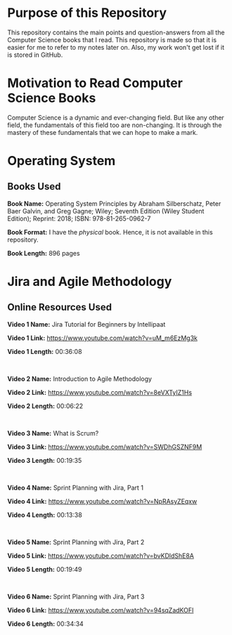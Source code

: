 # Purpose of this Repository

This repository contains the main points and question-answers from all the Computer Science books that I read. This repository is made so that it is easier for me to refer to my notes later on. Also, my work won't get lost if it is stored in GitHub.

# Motivation to Read Computer Science Books

Computer Science is a dynamic and ever-changing field. But like any other field, the fundamentals of this field too are non-changing. It is through the mastery of these fundamentals that we can hope to make a mark.

# Operating System

## Books Used

**Book Name:** Operating System Principles by Abraham Silberschatz, Peter Baer Galvin, and Greg Gagne; Wiley; Seventh Edition (Wiley Student Edition); Reprint: 2018; ISBN: 978-81-265-0962-7

**Book Format:** I have the *physical* book. Hence, it is not available in this repository.

**Book Length:** 896 pages 

# Jira and Agile Methodology

## Online Resources Used

**Video 1 Name:** Jira Tutorial for Beginners by Intellipaat

**Video 1 Link:** https://www.youtube.com/watch?v=uM_m6EzMg3k

**Video 1 Length:** 00:36:08

<br>

**Video 2 Name:** Introduction to Agile Methodology

**Video 2 Link:** https://www.youtube.com/watch?v=8eVXTyIZ1Hs

**Video 2 Length:** 00:06:22

<br>

**Video 3 Name:** What is Scrum?

**Video 3 Link:** https://www.youtube.com/watch?v=SWDhGSZNF9M

**Video 3 Length:** 00:19:35

<br>

**Video 4 Name:** Sprint Planning with Jira, Part 1

**Video 4 Link:** https://www.youtube.com/watch?v=NpRAsyZEqxw

**Video 4 Length:** 00:13:38

<br>

**Video 5 Name:** Sprint Planning with Jira, Part 2

**Video 5 Link:** https://www.youtube.com/watch?v=bvKDldShE8A

**Video 5 Length:** 00:19:49

<br>

**Video 6 Name:** Sprint Planning with Jira, Part 3

**Video 6 Link:** https://www.youtube.com/watch?v=94sqZadKOFI

**Video 6 Length:** 00:34:34


